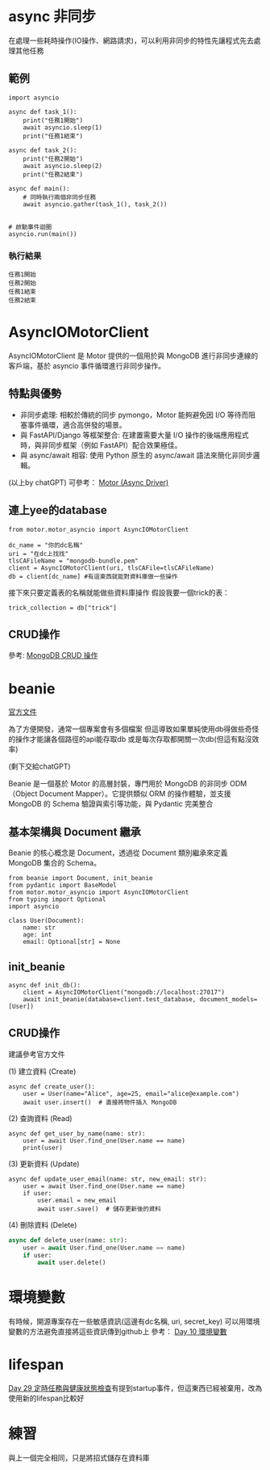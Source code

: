 # async 非同步
在處理一些耗時操作(IO操作、網路請求)，可以利用非同步的特性先讓程式先去處理其他任務

## 範例
```python=
import asyncio

async def task_1():
    print("任務1開始")
    await asyncio.sleep(1)
    print("任務1結束")

async def task_2():
    print("任務2開始")
    await asyncio.sleep(2)
    print("任務2結束")

async def main():
    # 同時執行兩個非同步任務
    await asyncio.gather(task_1(), task_2())
    

# 啟動事件迴圈
asyncio.run(main())
```
### 執行結果
```
任務1開始
任務2開始
任務1結束
任務2結束
```

# AsyncIOMotorClient

AsyncIOMotorClient 是 Motor 提供的一個用於與 MongoDB 進行非同步連線的客戶端，基於 asyncio 事件循環進行非同步操作。

## 特點與優勢
- 非同步處理: 相較於傳統的同步 pymongo，Motor 能夠避免因 I/O 等待而阻塞事件循環，適合高併發的場景。
- 與 FastAPI/Django 等框架整合: 在建置需要大量 I/O 操作的後端應用程式時，與非同步框架（例如 FastAPI）配合效果極佳。
- 與 async/await 相容: 使用 Python 原生的 async/await 語法來簡化非同步邏輯。

(以上by chatGPT)
可參考： [Motor (Async Driver)](https://www.mongodb.com/zh-cn/docs/drivers/motor/)

## 連上yee的database
```python=
from motor.motor_asyncio import AsyncIOMotorClient

dc_name = "你的dc名稱"
uri = "在dc上找找"
tlsCAFileName = "mongodb-bundle.pem"
client = AsyncIOMotorClient(uri, tlsCAFile=tlsCAFileName)
db = client[dc_name] #有這東西就能對資料庫做一些操作
```
接下來只要定義表的名稱就能做些資料庫操作
假設我要一個trick的表：
```python=
trick_collection = db["trick"]
```

## CRUD操作
參考: [MongoDB CRUD 操作](https://www.mongodb.com/zh-cn/docs/manual/crud/)

# beanie
[官方文件](https://beanie-odm.dev/)

為了方便開發，通常一個專案會有多個檔案
但這導致如果單純使用db得做些奇怪的操作才能讓各個路徑的api能存取db
或是每次存取都開關一次db(但這有點沒效率)

(剩下交給chatGPT)

Beanie 是一個基於 Motor 的高層封裝，專門用於 MongoDB 的非同步 ODM（Object Document Mapper）。它提供類似 ORM 的操作體驗，並支援 MongoDB 的 Schema 驗證與索引等功能，與 Pydantic 完美整合

## 基本架構與 Document 繼承
Beanie 的核心概念是 Document，透過從 Document 類別繼承來定義 MongoDB 集合的 Schema。

```python=
from beanie import Document, init_beanie
from pydantic import BaseModel
from motor.motor_asyncio import AsyncIOMotorClient
from typing import Optional
import asyncio

class User(Document):
    name: str
    age: int
    email: Optional[str] = None
```

## init_beanie

```python=
async def init_db():
    client = AsyncIOMotorClient("mongodb://localhost:27017")
    await init_beanie(database=client.test_database, document_models=[User])

```

## CRUD操作
建議參考官方文件

(1) 建立資料 (Create)
```python=
async def create_user():
    user = User(name="Alice", age=25, email="alice@example.com")
    await user.insert()  # 直接將物件插入 MongoDB
```
(2) 查詢資料 (Read)
```python=
async def get_user_by_name(name: str):
    user = await User.find_one(User.name == name)
    print(user)
```
(3) 更新資料 (Update)
```python=
async def update_user_email(name: str, new_email: str):
    user = await User.find_one(User.name == name)
    if user:
        user.email = new_email
        await user.save()  # 儲存更新後的資料
```
(4) 刪除資料 (Delete)
```python
async def delete_user(name: str):
    user = await User.find_one(User.name == name)
    if user:
        await user.delete()
```

# 環境變數
有時候，開源專案存在一些敏感資訊(這邊有dc名稱, uri, secret_key)
可以用環境變數的方法避免直接將這些資訊傳到github上
參考： [Day 10 環境變數](https://ithelp.ithome.com.tw/articles/10326207)

# lifespan
[Day 29 定時任務與健康狀態檢查](https://ithelp.ithome.com.tw/articles/10338847)有提到startup事件，但這東西已經被棄用，改為使用新的lifespan比較好

# 練習
與上一個完全相同，只是將招式儲存在資料庫